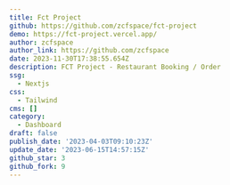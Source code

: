 ```yaml
---
title: Fct Project
github: https://github.com/zcfspace/fct-project
demo: https://fct-project.vercel.app/
author: zcfspace
author_link: https://github.com/zcfspace
date: 2023-11-30T17:38:55.654Z
description: FCT Project - Restaurant Booking / Order
ssg:
  - Nextjs
css:
  - Tailwind
cms: []
category:
  - Dashboard
draft: false
publish_date: '2023-04-03T09:10:23Z'
update_date: '2023-06-15T14:57:15Z'
github_star: 3
github_fork: 9
---
```

